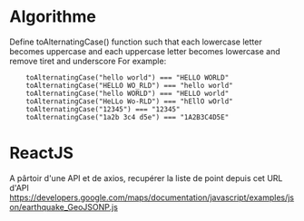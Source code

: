 # Algorithme

Define toAlternatingCase() function such that each lowercase letter becomes uppercase and each uppercase letter becomes lowercase and remove tiret and underscore
For example:

```
    toAlternatingCase("hello world") === "HELLO WORLD"
    toAlternatingCase("HELLO WO_RLD") === "hello world"
    toAlternatingCase("hello WORLD") === "HELLO world"
    toAlternatingCase("HeLLo Wo-RLD") === "hEllO wOrld"
    toAlternatingCase("12345") === "12345"
    toAlternatingCase("1a2b 3c4 d5e") === "1A2B3C4D5E"
```

# ReactJS

A pârtoir d'une API et de axios,
recupérer la liste de point depuis cet URL d'API https://developers.google.com/maps/documentation/javascript/examples/json/earthquake_GeoJSONP.js
